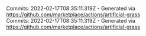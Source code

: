 Commits: 2022-02-17T08:35:11.319Z - Generated via https://github.com/marketplace/actions/artificial-grass
<br>
Commits: 2022-02-17T08:35:11.319Z - Generated via https://github.com/marketplace/actions/artificial-grass
<br>
